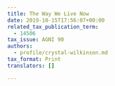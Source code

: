 ```yaml
---
title: The Way We Live Now
date: 2019-10-15T17:56:07+00:00
related_tax_publication_term:
  - 14506
tax_issue: AGNI 90
authors:
  - profile/crystal-wilkinson.md
tax_format: Print
translators: []

---
```

